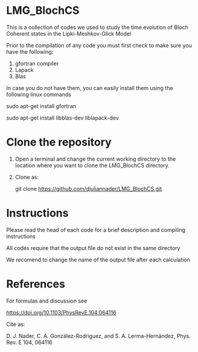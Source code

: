 # LMG_BlochCS
This is a collection of codes we used to study the time evolution of Bloch Coherent states in the Lipki-Meshkov-Glick Model

Prior to the compilation of any code you must first check to make sure you have the following:

1. gfortran compiler
2. Lapack 
3. Blas

In case you do not have them, you can easily install them using the following linux commands 

sudo apt-get install gfortran

sudo apt-get install libblas-dev liblapack-dev

# Clone the repository

1. Open a terminal and change the current working directory to the location where you want to clone the LMG_BlochCS directory.

2. Clone as:

    git clone https://github.com/djuliannader/LMG_BlochCS.git


# Instructions

Please read the head of each code for a brief description and
compiling instructions

All codes require that the output file do not exist in the same directory 

We recomend to change the name of the output file after each calculation


# References

For formulas and discussion see

https://doi.org/10.1103/PhysRevE.104.064116

Cite as:

D. J. Nader, C. A. González-Rodriguez, and S. A. Lerma-Hernández, Phys. Rev. E 104, 064116
